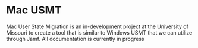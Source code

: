 # Mac USMT
Mac User State Migration is an in-development project at the University of Missouri to create a tool that is similar to Windows USMT that we can utilize through Jamf. All documentation is currently in progress
